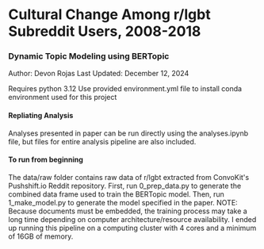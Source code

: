 # Cultural Change Among r/lgbt Subreddit Users, 2008-2018
### Dynamic Topic Modeling using BERTopic
Author: Devon Rojas
Last Updated: December 12, 2024

Requires python 3.12
Use provided environment.yml file to install conda environment used for this project

#### Repliating Analysis 
Analyses presented in paper can be run directly using the analyses.ipynb file, but 
files for entire analysis pipeline are also included.

#### To run from beginning
The data/raw folder contains raw data of r/lgbt extracted from ConvoKit's 
Pushshift.io Reddit repository. First, run 0_prep_data.py to generate the combined
data frame used to train the BERTopic model. Then, run 1_make_model.py to generate
the model specified in the paper. NOTE: Because documents must be embedded, the
training process may take a long time depending on computer architecture/resource
availability. I ended up running this pipeline on a computing cluster with 4 cores and
a minimum of 16GB of memory.